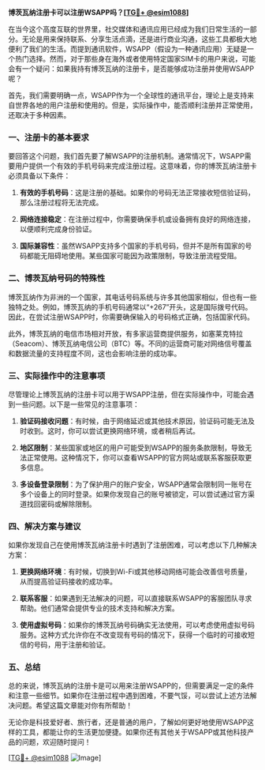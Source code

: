 **博茨瓦纳注册卡可以注册WSAPP吗？[[TG💪+ @esim1088](https://t.me/s/esim1088)]**

在当今这个高度互联的世界里，社交媒体和通讯应用已经成为我们日常生活的一部分。无论是用来保持联系、分享生活点滴，还是进行商业沟通，这些工具都极大地便利了我们的生活。而提到通讯软件，WSAPP（假设为一种通讯应用）无疑是一个热门选择。然而，对于那些身在海外或者使用特定国家SIM卡的用户来说，可能会有一个疑问：如果我持有博茨瓦纳的注册卡，是否能够成功注册并使用WSAPP呢？

首先，我们需要明确一点，WSAPP作为一个全球性的通讯平台，理论上是支持来自世界各地的用户注册和使用的。但是，实际操作中，能否顺利注册并正常使用，还取决于多种因素。

### **一、注册卡的基本要求**

要回答这个问题，我们首先要了解WSAPP的注册机制。通常情况下，WSAPP需要用户提供一个有效的手机号码来完成注册过程。这意味着，你的博茨瓦纳注册卡必须具备以下条件：

1. **有效的手机号码**：这是注册的基础。如果你的号码无法正常接收短信验证码，那么注册过程将无法完成。
   
2. **网络连接稳定**：在注册过程中，你需要确保手机或设备拥有良好的网络连接，以便顺利完成身份验证。

3. **国际兼容性**：虽然WSAPP支持多个国家的手机号码，但并不是所有国家的号码都能无阻碍地使用。某些国家可能因为政策限制，导致注册流程受阻。

### **二、博茨瓦纳号码的特殊性**

博茨瓦纳作为非洲的一个国家，其电话号码系统与许多其他国家相似，但也有一些独特之处。例如，博茨瓦纳的手机号码通常以“+267”开头，这是国际拨号代码。因此，在尝试注册WSAPP时，你需要确保输入的号码格式正确，包括国家代码。

此外，博茨瓦纳的电信市场相对开放，有多家运营商提供服务，如塞莱克特拉（Seacom）、博茨瓦纳电信公司（BTC）等。不同的运营商可能对网络信号覆盖和数据流量的支持程度不同，这也会影响注册的成功率。

### **三、实际操作中的注意事项**

尽管理论上博茨瓦纳的注册卡可以用于WSAPP注册，但在实际操作中，可能会遇到一些问题。以下是一些常见的注意事项：

1. **验证码接收问题**：有时候，由于网络延迟或其他技术原因，验证码可能无法及时收到。这时，你可以尝试更换网络环境，或者稍后再试。

2. **地区限制**：某些国家或地区的用户可能受到WSAPP的服务条款限制，导致无法正常使用。这种情况下，你可以查看WSAPP的官方网站或联系客服获取更多信息。

3. **多设备登录限制**：为了保护用户的账户安全，WSAPP通常会限制同一账号在多个设备上的同时登录。如果你发现自己的账号被锁定，可以尝试通过官方渠道找回密码或解除限制。

### **四、解决方案与建议**

如果你发现自己在使用博茨瓦纳注册卡时遇到了注册困难，可以考虑以下几种解决方案：

1. **更换网络环境**：有时候，切换到Wi-Fi或其他移动网络可能会改善信号质量，从而提高验证码接收的成功率。

2. **联系客服**：如果遇到无法解决的问题，可以直接联系WSAPP的客服团队寻求帮助。他们通常会提供专业的技术支持和解决方案。

3. **使用虚拟号码**：如果你的博茨瓦纳号码确实无法使用，可以考虑使用虚拟号码服务。这种方式允许你在不改变现有号码的情况下，获得一个临时的可接收短信的号码，用于注册和验证。

### **五、总结**

总的来说，博茨瓦纳的注册卡是可以用来注册WSAPP的，但需要满足一定的条件和注意一些细节。如果你在注册过程中遇到困难，不要气馁，可以尝试上述方法解决问题。希望这篇文章能对你有所帮助！

无论你是科技爱好者、旅行者，还是普通的用户，了解如何更好地使用WSAPP这样的工具，都能让你的生活更加便捷。如果你还有其他关于WSAPP或其他科技产品的问题，欢迎随时提问！

[[TG💪+ @esim1088](https://t.me/s/esim1088) ![Image](https://i.postimg.cc/4NQfJmqS/Snipaste-2025-05-13-00-14-12.png)]